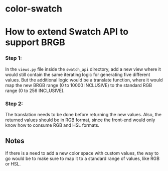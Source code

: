 # color-swatch


# How to extend Swatch API to support BRGB

### Step 1: 
In the `views.py` file inside the `swatch_api` directory, add a new view where it would still contain the same iterating logic for generating five different values. But the additional logic would be a translate function, where it would map the new BRGB range (0 to 10000 INCLUSIVE) to the standard RGB range (0 to 256 INCLUSIVE).

### Step 2:
The translation needs to be done before returning the new values. Also, the returned values should be in RGB format, since the front-end would only know how to consume RGB and HSL formats.

## Notes
If there is a need to add a new color space with custom values, the way to go would be to make sure to map it to a standard range of values, like RGB or HSL. 

